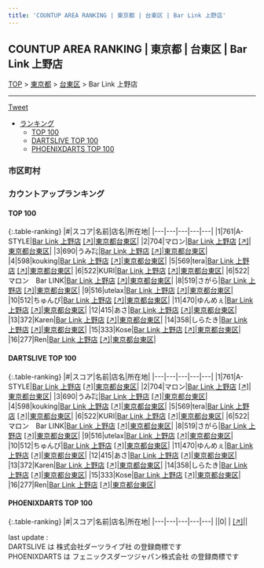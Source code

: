 ```yaml
---
title: 'COUNTUP AREA RANKING | 東京都 | 台東区 | Bar Link 上野店'
---
```

## COUNTUP AREA RANKING | 東京都 | 台東区 | Bar Link 上野店

[TOP](/darts/rank/) > [東京都](/darts/rank/東京都/) > [台東区](/darts/rank/東京都/台東区/) > Bar Link 上野店

___

<a href="https://twitter.com/share?ref_src=twsrc%5Etfw" data-text="COUNTUP AREA RANKING | 東京都台東区Bar Link 上野店" class="twitter-share-button" data-hashtags="DARTSLIVE,PHOENIXDARTS,darts,ダーツ" data-show-count="false">Tweet</a>

* [ランキング](#カウントアップランキング)
    * [TOP 100](#top-100)
    * [DARTSLIVE TOP 100](#dartslive-top-100)
    * [PHOENIXDARTS TOP 100](#phoenixdarts-top-100)

### 市区町村

<ul>

</ul>

### カウントアップランキング

#### TOP 100



{:.table-ranking}
|#|スコア|名前|店名|所在地|
|---|---|---|---|---|
|1|761|<span class="rank-name-dl">A-STYLE</span>|<a href="/darts/rank/shops/35abd6c6aff448b6a3f63593b5358cc4.html">Bar Link 上野店</a> <a href="https://search.dartslive.com/jp/shop/35abd6c6aff448b6a3f63593b5358cc4">[↗]</a>|<a href="/darts/rank/東京都/台東区">東京都台東区</a>|
|2|704|<span class="rank-name-dl">マロン</span>|<a href="/darts/rank/shops/35abd6c6aff448b6a3f63593b5358cc4.html">Bar Link 上野店</a> <a href="https://search.dartslive.com/jp/shop/35abd6c6aff448b6a3f63593b5358cc4">[↗]</a>|<a href="/darts/rank/東京都/台東区">東京都台東区</a>|
|3|690|<span class="rank-name-dl">うみ㌠</span>|<a href="/darts/rank/shops/35abd6c6aff448b6a3f63593b5358cc4.html">Bar Link 上野店</a> <a href="https://search.dartslive.com/jp/shop/35abd6c6aff448b6a3f63593b5358cc4">[↗]</a>|<a href="/darts/rank/東京都/台東区">東京都台東区</a>|
|4|598|<span class="rank-name-dl">kouking</span>|<a href="/darts/rank/shops/35abd6c6aff448b6a3f63593b5358cc4.html">Bar Link 上野店</a> <a href="https://search.dartslive.com/jp/shop/35abd6c6aff448b6a3f63593b5358cc4">[↗]</a>|<a href="/darts/rank/東京都/台東区">東京都台東区</a>|
|5|569|<span class="rank-name-dl">tera</span>|<a href="/darts/rank/shops/35abd6c6aff448b6a3f63593b5358cc4.html">Bar Link 上野店</a> <a href="https://search.dartslive.com/jp/shop/35abd6c6aff448b6a3f63593b5358cc4">[↗]</a>|<a href="/darts/rank/東京都/台東区">東京都台東区</a>|
|6|522|<span class="rank-name-dl">KURI</span>|<a href="/darts/rank/shops/35abd6c6aff448b6a3f63593b5358cc4.html">Bar Link 上野店</a> <a href="https://search.dartslive.com/jp/shop/35abd6c6aff448b6a3f63593b5358cc4">[↗]</a>|<a href="/darts/rank/東京都/台東区">東京都台東区</a>|
|6|522|<span class="rank-name-dl">マロン　Bar LINK</span>|<a href="/darts/rank/shops/35abd6c6aff448b6a3f63593b5358cc4.html">Bar Link 上野店</a> <a href="https://search.dartslive.com/jp/shop/35abd6c6aff448b6a3f63593b5358cc4">[↗]</a>|<a href="/darts/rank/東京都/台東区">東京都台東区</a>|
|8|519|<span class="rank-name-dl">さがら</span>|<a href="/darts/rank/shops/35abd6c6aff448b6a3f63593b5358cc4.html">Bar Link 上野店</a> <a href="https://search.dartslive.com/jp/shop/35abd6c6aff448b6a3f63593b5358cc4">[↗]</a>|<a href="/darts/rank/東京都/台東区">東京都台東区</a>|
|9|516|<span class="rank-name-dl">utelax</span>|<a href="/darts/rank/shops/35abd6c6aff448b6a3f63593b5358cc4.html">Bar Link 上野店</a> <a href="https://search.dartslive.com/jp/shop/35abd6c6aff448b6a3f63593b5358cc4">[↗]</a>|<a href="/darts/rank/東京都/台東区">東京都台東区</a>|
|10|512|<span class="rank-name-dl">ちゅんぴ</span>|<a href="/darts/rank/shops/35abd6c6aff448b6a3f63593b5358cc4.html">Bar Link 上野店</a> <a href="https://search.dartslive.com/jp/shop/35abd6c6aff448b6a3f63593b5358cc4">[↗]</a>|<a href="/darts/rank/東京都/台東区">東京都台東区</a>|
|11|470|<span class="rank-name-dl">ゆんめぇ</span>|<a href="/darts/rank/shops/35abd6c6aff448b6a3f63593b5358cc4.html">Bar Link 上野店</a> <a href="https://search.dartslive.com/jp/shop/35abd6c6aff448b6a3f63593b5358cc4">[↗]</a>|<a href="/darts/rank/東京都/台東区">東京都台東区</a>|
|12|415|<span class="rank-name-dl">あさ</span>|<a href="/darts/rank/shops/35abd6c6aff448b6a3f63593b5358cc4.html">Bar Link 上野店</a> <a href="https://search.dartslive.com/jp/shop/35abd6c6aff448b6a3f63593b5358cc4">[↗]</a>|<a href="/darts/rank/東京都/台東区">東京都台東区</a>|
|13|372|<span class="rank-name-dl">Karen</span>|<a href="/darts/rank/shops/35abd6c6aff448b6a3f63593b5358cc4.html">Bar Link 上野店</a> <a href="https://search.dartslive.com/jp/shop/35abd6c6aff448b6a3f63593b5358cc4">[↗]</a>|<a href="/darts/rank/東京都/台東区">東京都台東区</a>|
|14|358|<span class="rank-name-dl">しらたき</span>|<a href="/darts/rank/shops/35abd6c6aff448b6a3f63593b5358cc4.html">Bar Link 上野店</a> <a href="https://search.dartslive.com/jp/shop/35abd6c6aff448b6a3f63593b5358cc4">[↗]</a>|<a href="/darts/rank/東京都/台東区">東京都台東区</a>|
|15|333|<span class="rank-name-dl">Kose</span>|<a href="/darts/rank/shops/35abd6c6aff448b6a3f63593b5358cc4.html">Bar Link 上野店</a> <a href="https://search.dartslive.com/jp/shop/35abd6c6aff448b6a3f63593b5358cc4">[↗]</a>|<a href="/darts/rank/東京都/台東区">東京都台東区</a>|
|16|277|<span class="rank-name-dl">Ren</span>|<a href="/darts/rank/shops/35abd6c6aff448b6a3f63593b5358cc4.html">Bar Link 上野店</a> <a href="https://search.dartslive.com/jp/shop/35abd6c6aff448b6a3f63593b5358cc4">[↗]</a>|<a href="/darts/rank/東京都/台東区">東京都台東区</a>|


#### DARTSLIVE TOP 100



{:.table-ranking}
|#|スコア|名前|店名|所在地|
|---|---|---|---|---|
|1|761|<span class="rank-name-dl">A-STYLE</span>|<a href="/darts/rank/shops/35abd6c6aff448b6a3f63593b5358cc4.html">Bar Link 上野店</a> <a href="https://search.dartslive.com/jp/shop/35abd6c6aff448b6a3f63593b5358cc4">[↗]</a>|<a href="/darts/rank/東京都/台東区">東京都台東区</a>|
|2|704|<span class="rank-name-dl">マロン</span>|<a href="/darts/rank/shops/35abd6c6aff448b6a3f63593b5358cc4.html">Bar Link 上野店</a> <a href="https://search.dartslive.com/jp/shop/35abd6c6aff448b6a3f63593b5358cc4">[↗]</a>|<a href="/darts/rank/東京都/台東区">東京都台東区</a>|
|3|690|<span class="rank-name-dl">うみ㌠</span>|<a href="/darts/rank/shops/35abd6c6aff448b6a3f63593b5358cc4.html">Bar Link 上野店</a> <a href="https://search.dartslive.com/jp/shop/35abd6c6aff448b6a3f63593b5358cc4">[↗]</a>|<a href="/darts/rank/東京都/台東区">東京都台東区</a>|
|4|598|<span class="rank-name-dl">kouking</span>|<a href="/darts/rank/shops/35abd6c6aff448b6a3f63593b5358cc4.html">Bar Link 上野店</a> <a href="https://search.dartslive.com/jp/shop/35abd6c6aff448b6a3f63593b5358cc4">[↗]</a>|<a href="/darts/rank/東京都/台東区">東京都台東区</a>|
|5|569|<span class="rank-name-dl">tera</span>|<a href="/darts/rank/shops/35abd6c6aff448b6a3f63593b5358cc4.html">Bar Link 上野店</a> <a href="https://search.dartslive.com/jp/shop/35abd6c6aff448b6a3f63593b5358cc4">[↗]</a>|<a href="/darts/rank/東京都/台東区">東京都台東区</a>|
|6|522|<span class="rank-name-dl">KURI</span>|<a href="/darts/rank/shops/35abd6c6aff448b6a3f63593b5358cc4.html">Bar Link 上野店</a> <a href="https://search.dartslive.com/jp/shop/35abd6c6aff448b6a3f63593b5358cc4">[↗]</a>|<a href="/darts/rank/東京都/台東区">東京都台東区</a>|
|6|522|<span class="rank-name-dl">マロン　Bar LINK</span>|<a href="/darts/rank/shops/35abd6c6aff448b6a3f63593b5358cc4.html">Bar Link 上野店</a> <a href="https://search.dartslive.com/jp/shop/35abd6c6aff448b6a3f63593b5358cc4">[↗]</a>|<a href="/darts/rank/東京都/台東区">東京都台東区</a>|
|8|519|<span class="rank-name-dl">さがら</span>|<a href="/darts/rank/shops/35abd6c6aff448b6a3f63593b5358cc4.html">Bar Link 上野店</a> <a href="https://search.dartslive.com/jp/shop/35abd6c6aff448b6a3f63593b5358cc4">[↗]</a>|<a href="/darts/rank/東京都/台東区">東京都台東区</a>|
|9|516|<span class="rank-name-dl">utelax</span>|<a href="/darts/rank/shops/35abd6c6aff448b6a3f63593b5358cc4.html">Bar Link 上野店</a> <a href="https://search.dartslive.com/jp/shop/35abd6c6aff448b6a3f63593b5358cc4">[↗]</a>|<a href="/darts/rank/東京都/台東区">東京都台東区</a>|
|10|512|<span class="rank-name-dl">ちゅんぴ</span>|<a href="/darts/rank/shops/35abd6c6aff448b6a3f63593b5358cc4.html">Bar Link 上野店</a> <a href="https://search.dartslive.com/jp/shop/35abd6c6aff448b6a3f63593b5358cc4">[↗]</a>|<a href="/darts/rank/東京都/台東区">東京都台東区</a>|
|11|470|<span class="rank-name-dl">ゆんめぇ</span>|<a href="/darts/rank/shops/35abd6c6aff448b6a3f63593b5358cc4.html">Bar Link 上野店</a> <a href="https://search.dartslive.com/jp/shop/35abd6c6aff448b6a3f63593b5358cc4">[↗]</a>|<a href="/darts/rank/東京都/台東区">東京都台東区</a>|
|12|415|<span class="rank-name-dl">あさ</span>|<a href="/darts/rank/shops/35abd6c6aff448b6a3f63593b5358cc4.html">Bar Link 上野店</a> <a href="https://search.dartslive.com/jp/shop/35abd6c6aff448b6a3f63593b5358cc4">[↗]</a>|<a href="/darts/rank/東京都/台東区">東京都台東区</a>|
|13|372|<span class="rank-name-dl">Karen</span>|<a href="/darts/rank/shops/35abd6c6aff448b6a3f63593b5358cc4.html">Bar Link 上野店</a> <a href="https://search.dartslive.com/jp/shop/35abd6c6aff448b6a3f63593b5358cc4">[↗]</a>|<a href="/darts/rank/東京都/台東区">東京都台東区</a>|
|14|358|<span class="rank-name-dl">しらたき</span>|<a href="/darts/rank/shops/35abd6c6aff448b6a3f63593b5358cc4.html">Bar Link 上野店</a> <a href="https://search.dartslive.com/jp/shop/35abd6c6aff448b6a3f63593b5358cc4">[↗]</a>|<a href="/darts/rank/東京都/台東区">東京都台東区</a>|
|15|333|<span class="rank-name-dl">Kose</span>|<a href="/darts/rank/shops/35abd6c6aff448b6a3f63593b5358cc4.html">Bar Link 上野店</a> <a href="https://search.dartslive.com/jp/shop/35abd6c6aff448b6a3f63593b5358cc4">[↗]</a>|<a href="/darts/rank/東京都/台東区">東京都台東区</a>|
|16|277|<span class="rank-name-dl">Ren</span>|<a href="/darts/rank/shops/35abd6c6aff448b6a3f63593b5358cc4.html">Bar Link 上野店</a> <a href="https://search.dartslive.com/jp/shop/35abd6c6aff448b6a3f63593b5358cc4">[↗]</a>|<a href="/darts/rank/東京都/台東区">東京都台東区</a>|


#### PHOENIXDARTS TOP 100



{:.table-ranking}
|#|スコア|名前|店名|所在地|
|---|---|---|---|---|
||0|<span class="rank-name-dl"> </span>|<a href="/darts/rank/shops/.html"></a> <a href="">[↗]</a>|<a href="/darts/rank//"></a>|


<div class="footer border-top border-gray-light mt-5 pt-3 text-right text-gray">
    last update : <span style="font-weight: italic" id="foot_last_modified"></span><br />
    DARTSLIVE は 株式会社ダーツライブ社 の登録商標です<br />
    PHOENIXDARTS は フェニックスダーツジャパン株式会社 の登録商標です<br />
</div>

<script src="https://cdnjs.cloudflare.com/ajax/libs/jquery.tablesorter/2.31.3/js/jquery.tablesorter.min.js" integrity="sha512-qzgd5cYSZcosqpzpn7zF2ZId8f/8CHmFKZ8j7mU4OUXTNRd5g+ZHBPsgKEwoqxCtdQvExE5LprwwPAgoicguNg==" crossorigin="anonymous" referrerpolicy="no-referrer"></script>
<link rel="stylesheet" href="https://cdnjs.cloudflare.com/ajax/libs/jquery.tablesorter/2.31.3/css/theme.default.min.css" integrity="sha512-wghhOJkjQX0Lh3NSWvNKeZ0ZpNn+SPVXX1Qyc9OCaogADktxrBiBdKGDoqVUOyhStvMBmJQ8ZdMHiR3wuEq8+w==" crossorigin="anonymous" referrerpolicy="no-referrer" />
<script>
$(function() {
    $(".table-ranking").tablesorter({sortList:[[0, 0]]});
    $("#foot_last_modified").text(formatDate(new Date(document.lastModified), 'yyyy-MM-dd HH:mm:ss'));
});
</script>

<script async src="https://platform.twitter.com/widgets.js" charset="utf-8"></script>